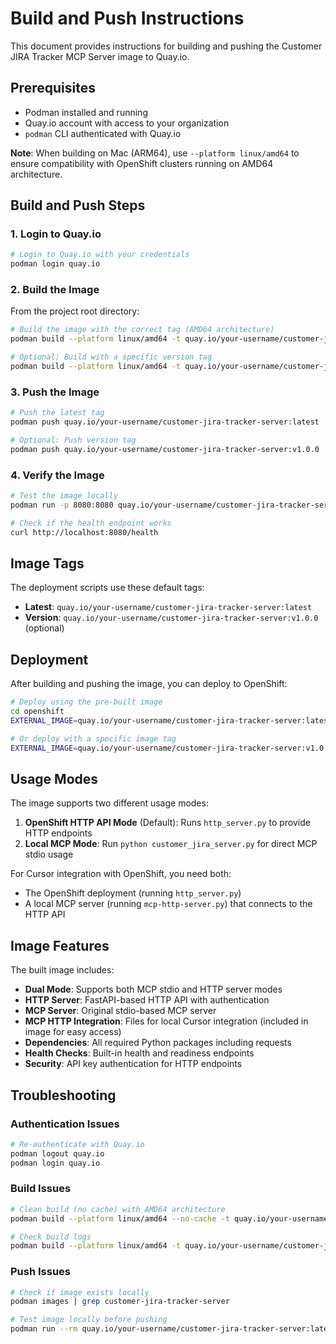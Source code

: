 # Build and Push Instructions

This document provides instructions for building and pushing the Customer JIRA Tracker MCP Server image to Quay.io.

## Prerequisites

- Podman installed and running
- Quay.io account with access to your organization
- `podman` CLI authenticated with Quay.io

**Note**: When building on Mac (ARM64), use `--platform linux/amd64` to ensure compatibility with OpenShift clusters running on AMD64 architecture.

## Build and Push Steps

### 1. Login to Quay.io

```bash
# Login to Quay.io with your credentials
podman login quay.io
```

### 2. Build the Image

From the project root directory:

```bash
# Build the image with the correct tag (AMD64 architecture)
podman build --platform linux/amd64 -t quay.io/your-username/customer-jira-tracker-server:latest -f ../Dockerfile.server ..

# Optional: Build with a specific version tag
podman build --platform linux/amd64 -t quay.io/your-username/customer-jira-tracker-server:v1.0.0 -f ../Dockerfile.server ..
```

### 3. Push the Image

```bash
# Push the latest tag
podman push quay.io/your-username/customer-jira-tracker-server:latest

# Optional: Push version tag
podman push quay.io/your-username/customer-jira-tracker-server:v1.0.0
```

### 4. Verify the Image

```bash
# Test the image locally
podman run -p 8080:8080 quay.io/your-username/customer-jira-tracker-server:latest

# Check if the health endpoint works
curl http://localhost:8080/health
```

## Image Tags

The deployment scripts use these default tags:

- **Latest**: `quay.io/your-username/customer-jira-tracker-server:latest`
- **Version**: `quay.io/your-username/customer-jira-tracker-server:v1.0.0` (optional)

## Deployment

After building and pushing the image, you can deploy to OpenShift:

```bash
# Deploy using the pre-built image
cd openshift
EXTERNAL_IMAGE=quay.io/your-username/customer-jira-tracker-server:latest ./deploy.sh

# Or deploy with a specific image tag
EXTERNAL_IMAGE=quay.io/your-username/customer-jira-tracker-server:v1.0.0 ./deploy.sh
```

## Usage Modes

The image supports two different usage modes:

1. **OpenShift HTTP API Mode** (Default): Runs `http_server.py` to provide HTTP endpoints
2. **Local MCP Mode**: Run `python customer_jira_server.py` for direct MCP stdio usage

For Cursor integration with OpenShift, you need both:
- The OpenShift deployment (running `http_server.py`)
- A local MCP server (running `mcp-http-server.py`) that connects to the HTTP API

## Image Features

The built image includes:

- **Dual Mode**: Supports both MCP stdio and HTTP server modes
- **HTTP Server**: FastAPI-based HTTP API with authentication
- **MCP Server**: Original stdio-based MCP server
- **MCP HTTP Integration**: Files for local Cursor integration (included in image for easy access)
- **Dependencies**: All required Python packages including requests
- **Health Checks**: Built-in health and readiness endpoints
- **Security**: API key authentication for HTTP endpoints

## Troubleshooting

### Authentication Issues

```bash
# Re-authenticate with Quay.io
podman logout quay.io
podman login quay.io
```

### Build Issues

```bash
# Clean build (no cache) with AMD64 architecture
podman build --platform linux/amd64 --no-cache -t quay.io/your-username/customer-jira-tracker-server:latest -f ../Dockerfile.server ..

# Check build logs
podman build --platform linux/amd64 -t quay.io/your-username/customer-jira-tracker-server:latest -f ../Dockerfile.server .. 2>&1 | tee build.log
```

### Push Issues

```bash
# Check if image exists locally
podman images | grep customer-jira-tracker-server

# Test image locally before pushing
podman run --rm quay.io/your-username/customer-jira-tracker-server:latest python -c "print('Image works!')"
```
